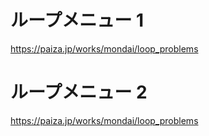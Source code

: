 # ループメニュー 1

https://paiza.jp/works/mondai/loop_problems

# ループメニュー 2

https://paiza.jp/works/mondai/loop_problems
